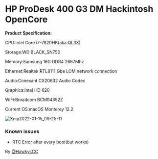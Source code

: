 # HP ProDesk 400 G3 DM Hackintosh OpenCore
**Product Specification:**

CPU:Intel Core i7-7820HK(aka:QL3X)

Storage:WD BLACK_SN750

Memory:Samsung 16G DDR4 2667Mhz

Ethernet:Realtek RTL8111 Gbe LOM network connection

Audio:Conexant CX20632 Audio Codec

Graphics:Intel HD 620

WiFi:Broadcom BCM94352Z

Current OS:macOS Monterey 12.2

![Xnip2022-01-15_09-25-11](https://user-images.githubusercontent.com/68485816/149603597-81a383f4-6193-4613-96b7-0467350d256f.jpg)



### Known issues

 - RTC Error after every boot(but works)


By [@HawkysCC](https://github.com/HawkysCC)


